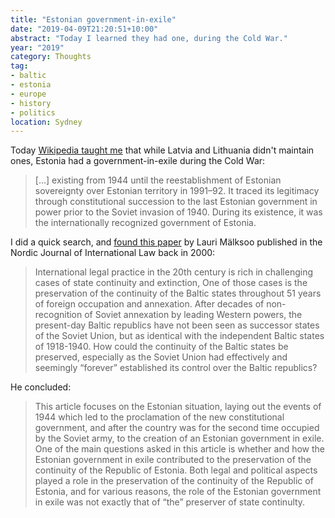 ```yaml
---
title: "Estonian government-in-exile"
date: "2019-04-09T21:20:51+10:00"
abstract: "Today I learned they had one, during the Cold War."
year: "2019"
category: Thoughts
tag:
- baltic
- estonia 
- europe
- history
- politics
location: Sydney
---
```

Today [Wikipedia taught me] that while Latvia and Lithuania didn't maintain ones, Estonia had a government-in-exile during the Cold War:

> […] existing from 1944 until the reestablishment of Estonian sovereignty over Estonian territory in 1991–92. It traced its legitimacy through constitutional succession to the last Estonian government in power prior to the Soviet invasion of 1940. During its existence, it was the internationally recognized government of Estonia.

I did a quick search, and [found this paper] by Lauri Mälksoo published in the Nordic Journal of International Law back in 2000:

> International legal practice in the 20th century is rich in challenging cases of state continuity and extinction, One of those cases is the preservation of the continuity of the Baltic states throughout 51 years of foreign occupation and annexation. After decades of non- recognition of Soviet annexation by leading Western powers, the present-day Baltic republics have not been seen as successor states of the Soviet Union, but as identical with the independent Baltic states of 1918-1940. How could the continuity of the Baltic states be preserved, especially as the Soviet Union had effectively and seemingly “forever” established its control over the Baltic republics?

He concluded:

> This article focuses on the Estonian situation, laying out the events of 1944 which led to the proclamation of the new constitutional government, and after the country was for the second time occupied by the Soviet army, to the creation of an Estonian government in exile. One of the main questions asked in this article is whether and how the Estonian government in exile contributed to the preservation of the continuity of the Republic of Estonia. Both legal and political aspects played a role in the preservation of the continuity of the Republic of Estonia, and for various reasons, the role of the Estonian government in exile was not exactly that of “the” preserver of state continulty.  

[Wikipedia taught me]: https://en.wikipedia.org/wiki/Estonian_government-in-exile
[found this paper]: https://www.academia.edu/25697507/Professor_Uluots_the_Estonian_Government_in_Exile_and_the_Continuity_of_the_Republic_of_Estonia_in_International_Law_in_69_Nordic_Journal_of_International_Law_2000_289-316?auto=download "Professor Uluots, the Estonian Government in Exile and the Continuity of the Republic of Estonia in International Law, in: 69 Nordic Journal of International Law 2000, 289-316."



